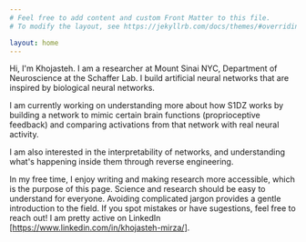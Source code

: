 ```yaml
---
# Feel free to add content and custom Front Matter to this file.
# To modify the layout, see https://jekyllrb.com/docs/themes/#overriding-theme-defaults

layout: home
---
```


Hi, I'm Khojasteh. I am a researcher at Mount Sinai NYC, Department of Neuroscience at the Schaffer Lab. 
I build artificial neural networks that are inspired by biological neural networks. 

I am currently working on understanding more about how S1DZ works by building a network to mimic certain brain functions (proprioceptive feedback) and comparing activations from that network with real neural activity. 

I am also interested in the interpretability of networks, and understanding what's happening inside them through reverse engineering. 

In my free time, I enjoy writing and making research more accessible, which is the purpose of this page. Science and research should be easy to understand for everyone. Avoiding complicated jargon provides a gentle introduction to the field. If you spot mistakes or have sugestions, feel free to reach out! I am pretty active on LinkedIn [https://www.linkedin.com/in/khojasteh-mirza/]. 